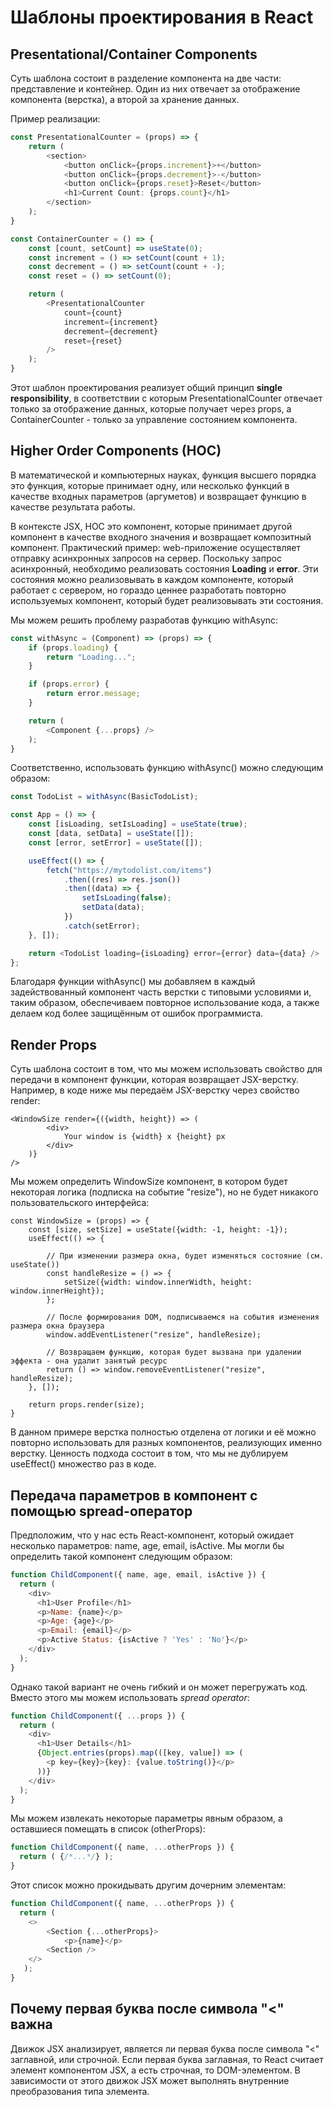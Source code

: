 # Шаблоны проектирования в React

## Presentational/Container Components

Суть шаблона состоит в разделение компонента на две части: представление и контейнер. Один из них отвечает за отображение компонента (верстка), а второй за хранение данных.

Пример реализации:

```ts
const PresentationalCounter = (props) => {
    return (
        <section>
            <button onClick={props.increment}>+</button>
            <button onClick={props.decrement}>-</button>
            <button onClick={props.reset}>Reset</button>
            <h1>Current Count: {props.count}</h1>
        </section>
    );
}

const ContainerCounter = () => {
    const [count, setCount] => useState(0);
    const increment = () => setCount(count + 1);
    const decrement = () => setCount(count + -);
    const reset = () => setCount(0);

    return (
        <PresentationalCounter
            count={count}
            increment={increment}
            decrement={decrement}
            reset={reset}
        />
    );
}
```

Этот шаблон проектирования реализует общий принцип **single responsibility**, в соответствии с которым PresentationalCounter отвечает только за отображение данных, которые получает через props, а ContainerCounter - только за управление состоянием компонента.

## Higher Order Components (HOC)

В математической и компьютерных науках, функция высшего порядка это функция, которые принимает одну, или несколько функций в качестве входных параметров (аргуметов) и возвращает функцию в качестве результата работы.

В контексте JSX, HOC это компонент, которые принимает другой компонент в качестве входного значения и возвращает композитный компонент. Практический пример: web-приложение осуществляет отправку асинхронных запросов на сервер. Поскольку запрос асинхронный, необходимо реализовать состояния **Loading** и **error**. Эти состояния можно реализовывать в каждом компоненте, который работает с сервером, но гораздо ценнее разработать повторно используемых компонент, который будет реализовывать эти состояния.

Мы можем решить проблему разработав функцию withAsync:

```js
const withAsync = (Component) => (props) => {
    if (props.loading) {
        return "Loading...";
    }

    if (props.error) {
        return error.message;
    }

    return (
        <Component {...props} />
    );
}
```

Соответственно, использовать функцию withAsync() можно следующим образом:

```js
const TodoList = withAsync(BasicTodoList);

const App = () => {
    const [isLoading, setIsLoading] = useState(true);
    const [data, setData] = useState([]);
    const [error, setError] = useState([]);

    useEffect(() => {
        fetch("https://mytodolist.com/items")
            .then((res) => res.json())
            .then((data) => {
                setIsLoading(false);
                setData(data);
            })
            .catch(setError);
    }, []);

    return <TodoList loading={isLoading} error={error} data={data} />
};
```

Благодаря функции withAsync() мы добавляем в каждый задействованный компонент часть верстки с типовыми условиями и, таким образом, обеспечиваем повторное использование кода, а также делаем код более защищённым от ошибок программиста.

## Render Props

Суть шаблона состоит в том, что мы можем использовать свойство для передачи в компонент функции, которая возвращает JSX-верстку. Например, в коде ниже мы передаём JSX-верстку через свойство render:

```tsx
<WindowSize render={({width, height}) => (
        <div>
            Your window is {width} x {height} px
        </div>
    )}
/>
```

Мы можем определить WindowSize компонент, в котором будет некоторая логика (подписка на событие "resize"), но не будет никакого пользовательского интерфейса:

```tsx
const WindowSize = (props) => {
    const [size, setSize] = useState({width: -1, height: -1});
    useEffect(() => {

        // При изменении размера окна, будет изменяться состояние (см. useState())
        const handleResize = () => {
            setSize({width: window.innerWidth, height: window.innerHeight});
        };

        // После формирования DOM, подписываемся на события изменения размера окна браузера
        window.addEventListener("resize", handleResize);

        // Возвращаем функцию, которая будет вызвана при удалении эффекта - она удалит занятый ресурс
        return () => window.removeEventListener("resize", handleResize);
    }, []);

    return props.render(size);
}
```

В данном примере верстка полностью отделена от логики и её можно повторно использовать для разных компонентов, реализующих именно верстку. Ценность подхода состоит в том, что мы не дублируем useEffect() множество раз в коде.

## Передача параметров в компонент с помощью spread-оператор

Предположим, что у нас есть React-компонент, который ожидает несколько параметров: name, age, email, isActive. Мы могли бы определить такой компонент следующим образом:

```js
function ChildComponent({ name, age, email, isActive }) {
  return (
    <div>
      <h1>User Profile</h1>
      <p>Name: {name}</p>
      <p>Age: {age}</p>
      <p>Email: {email}</p>
      <p>Active Status: {isActive ? 'Yes' : 'No'}</p>
    </div>
  );
}
```

Однако такой вариант не очень гибкий и он может перегружать код. Вместо этого мы можем использовать _spread operator_:

```js
function ChildComponent({ ...props }) {
  return (
    <div>
      <h1>User Details</h1>
      {Object.entries(props).map(([key, value]) => (
        <p key={key}>{key}: {value.toString()}</p>
      ))}
    </div>
  );
}
```

Мы можем извлекать некоторые параметры явным образом, а оставшиеся помещать в список (otherProps):

```js
function ChildComponent({ name, ...otherProps }) {
  return ( {/*...*/} );
}
```

Этот список можно прокидывать другим дочерним элементам:

```js
function ChildComponent({ name, ...otherProps }) {
  return ( 
    <>
        <Section {...otherProps}>
            <p>{name}</p>
        <Section />
    </>
   );
}
```

## Почему первая буква после символа "<" важна

Движок JSX анализирует, является ли первая буква после символа "<" заглавной, или строчной. Если первая буква заглавная, то React считает элемент компонентом JSX, а есть строчная, то DOM-элементом. В зависимости от этого движок JSX может выполнять внутренние преобразования типа элемента.
